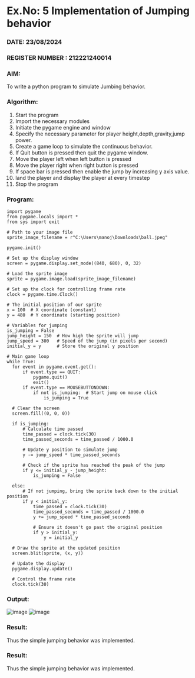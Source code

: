 # Ex.No: 5  Implementation of Jumping behavior 
### DATE:       23/08/2024                                                                     
### REGISTER NUMBER : 212221240014
### AIM: 
To write a python program to simulate Jumbing behavior. 
### Algorithm:
1. Start the program
2. Import the necessary modules
3. Initiate the pygame engine and window
4. Specify the necessary parameter for player height,depth,gravity,jump power. 
5. Create a game loop to simulate the continuous behavior.
6. If Quit button is pressed then quit the pygame window.
7. Move the player left when left button is pressed
8. Move the player right when right button is pressed
9. If space bar is pressed then enable the jump by increasing y axis value.
10. land the player and display the player at every timestep
11.  Stop the program
 ### Program:
 ```
import pygame
from pygame.locals import *
from sys import exit

# Path to your image file
sprite_image_filename = r"C:\Users\manoj\Downloads\ball.jpeg"

pygame.init()

# Set up the display window
screen = pygame.display.set_mode((840, 680), 0, 32)

# Load the sprite image
sprite = pygame.image.load(sprite_image_filename)

# Set up the clock for controlling frame rate
clock = pygame.time.Clock()

# The initial position of our sprite
x = 100  # X coordinate (constant)
y = 480  # Y coordinate (starting position)

# Variables for jumping
is_jumping = False
jump_height = 150  # How high the sprite will jump
jump_speed = 300   # Speed of the jump (in pixels per second)
initial_y = y      # Store the original y position

# Main game loop
while True:
   for event in pygame.event.get():
       if event.type == QUIT:
           pygame.quit()
           exit()
       if event.type == MOUSEBUTTONDOWN:
           if not is_jumping:  # Start jump on mouse click
               is_jumping = True

   # Clear the screen
   screen.fill((0, 0, 0))

   if is_jumping:
       # Calculate time passed
       time_passed = clock.tick(30)
       time_passed_seconds = time_passed / 1000.0
       
       # Update y position to simulate jump
       y -= jump_speed * time_passed_seconds
       
       # Check if the sprite has reached the peak of the jump
       if y <= initial_y - jump_height:
           is_jumping = False
   
   else:
       # If not jumping, bring the sprite back down to the initial position
       if y < initial_y:
           time_passed = clock.tick(30)
           time_passed_seconds = time_passed / 1000.0
           y += jump_speed * time_passed_seconds
           
           # Ensure it doesn't go past the original position
           if y > initial_y:
               y = initial_y

   # Draw the sprite at the updated position
   screen.blit(sprite, (x, y))
   
   # Update the display
   pygame.display.update()

   # Control the frame rate
   clock.tick(30)
```











### Output:
![image](https://github.com/user-attachments/assets/f917723a-9bf1-4f70-84ee-a6ccf94d992d)
![image](https://github.com/user-attachments/assets/60ec4648-b081-4cdf-a545-43a7f8c45ee7)
### Result:
Thus the simple jumping behavior was implemented.





### Result:
Thus the simple jumping behavior  was implemented.
